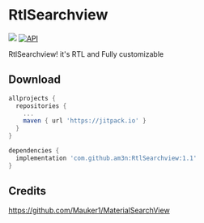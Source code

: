 # RtlSearchview
[![](https://jitpack.io/v/am3n/RtlSearchview.svg)](https://jitpack.io/#am3n/RtlSearchview)
[![API](https://img.shields.io/badge/API-15%2B-brightgreen.svg?style=flat)](https://android-arsenal.com/api?level=16)

RtlSearchview! it's RTL and Fully customizable

## Download

```gradle
allprojects {
  repositories {
    ...
    maven { url 'https://jitpack.io' }
  }
}

dependencies {
  implementation 'com.github.am3n:RtlSearchview:1.1'
}
```


## Credits

https://github.com/Mauker1/MaterialSearchView
